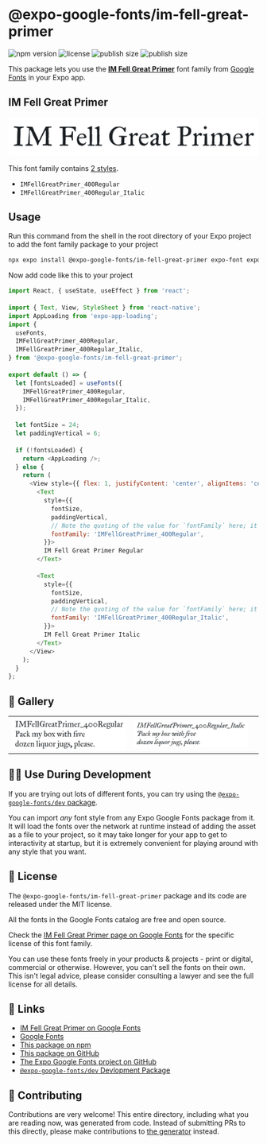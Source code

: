 # @expo-google-fonts/im-fell-great-primer

![npm version](https://flat.badgen.net/npm/v/@expo-google-fonts/im-fell-great-primer)
![license](https://flat.badgen.net/github/license/expo/google-fonts)
![publish size](https://flat.badgen.net/packagephobia/install/@expo-google-fonts/im-fell-great-primer)
![publish size](https://flat.badgen.net/packagephobia/publish/@expo-google-fonts/im-fell-great-primer)

This package lets you use the [**IM Fell Great Primer**](https://fonts.google.com/specimen/IM+Fell+Great+Primer) font family from [Google Fonts](https://fonts.google.com/) in your Expo app.

## IM Fell Great Primer

![IM Fell Great Primer](./font-family.png)

This font family contains [2 styles](#-gallery).

- `IMFellGreatPrimer_400Regular`
- `IMFellGreatPrimer_400Regular_Italic`

## Usage

Run this command from the shell in the root directory of your Expo project to add the font family package to your project
```sh
npx expo install @expo-google-fonts/im-fell-great-primer expo-font expo-app-loading
```

Now add code like this to your project
```js
import React, { useState, useEffect } from 'react';

import { Text, View, StyleSheet } from 'react-native';
import AppLoading from 'expo-app-loading';
import {
  useFonts,
  IMFellGreatPrimer_400Regular,
  IMFellGreatPrimer_400Regular_Italic,
} from '@expo-google-fonts/im-fell-great-primer';

export default () => {
  let [fontsLoaded] = useFonts({
    IMFellGreatPrimer_400Regular,
    IMFellGreatPrimer_400Regular_Italic,
  });

  let fontSize = 24;
  let paddingVertical = 6;

  if (!fontsLoaded) {
    return <AppLoading />;
  } else {
    return (
      <View style={{ flex: 1, justifyContent: 'center', alignItems: 'center' }}>
        <Text
          style={{
            fontSize,
            paddingVertical,
            // Note the quoting of the value for `fontFamily` here; it expects a string!
            fontFamily: 'IMFellGreatPrimer_400Regular',
          }}>
          IM Fell Great Primer Regular
        </Text>

        <Text
          style={{
            fontSize,
            paddingVertical,
            // Note the quoting of the value for `fontFamily` here; it expects a string!
            fontFamily: 'IMFellGreatPrimer_400Regular_Italic',
          }}>
          IM Fell Great Primer Italic
        </Text>
      </View>
    );
  }
};

```

## 🔡 Gallery


||||
|-|-|-|
|![IMFellGreatPrimer_400Regular](./IMFellGreatPrimer_400Regular.ttf.png)|![IMFellGreatPrimer_400Regular_Italic](./IMFellGreatPrimer_400Regular_Italic.ttf.png)|||


## 👩‍💻 Use During Development

If you are trying out lots of different fonts, you can try using the [`@expo-google-fonts/dev` package](https://github.com/expo/google-fonts/tree/master/font-packages/dev#readme).

You can import *any* font style from any Expo Google Fonts package from it. It will load the fonts
over the network at runtime instead of adding the asset as a file to your project, so it may take longer
for your app to get to interactivity at startup, but it is extremely convenient
for playing around with any style that you want.

## 📖 License

The `@expo-google-fonts/im-fell-great-primer` package and its code are released under the MIT license.

All the fonts in the Google Fonts catalog are free and open source.

Check the [IM Fell Great Primer page on Google Fonts](https://fonts.google.com/specimen/IM+Fell+Great+Primer) for the specific license of this font family.

You can use these fonts freely in your products & projects - print or digital, commercial or otherwise. However, you can't sell the fonts on their own. This isn't legal advice, please consider consulting a lawyer and see the full license for all details.

## 🔗 Links

- [IM Fell Great Primer on Google Fonts](https://fonts.google.com/specimen/IM+Fell+Great+Primer)
- [Google Fonts](https://fonts.google.com/)
- [This package on npm](https://www.npmjs.com/package/@expo-google-fonts/im-fell-great-primer)
- [This package on GitHub](https://github.com/expo/google-fonts/tree/master/font-packages/im-fell-great-primer)
- [The Expo Google Fonts project on GitHub](https://github.com/expo/google-fonts)
- [`@expo-google-fonts/dev` Devlopment Package](https://github.com/expo/google-fonts/tree/master/font-packages/dev)

## 🤝 Contributing

Contributions are very welcome! This entire directory, including what you are reading now, was generated from code. Instead of submitting PRs to this directly, please make contributions to [the generator](https://github.com/expo/google-fonts/tree/master/packages/generator) instead.
